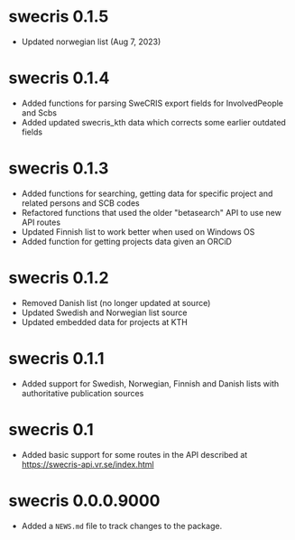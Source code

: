 # swecris 0.1.5

* Updated norwegian list (Aug 7, 2023)

# swecris 0.1.4

* Added functions for parsing SweCRIS export fields for InvolvedPeople and Scbs
* Added updated swecris_kth data which corrects some earlier outdated fields

# swecris 0.1.3

* Added functions for searching, getting data for specific project and related persons and SCB codes
* Refactored functions that used the older "betasearch" API to use new API routes
* Updated Finnish list to work better when used on Windows OS
* Added function for getting projects data given an ORCiD

# swecris 0.1.2

* Removed Danish list (no longer updated at source)
* Updated Swedish and Norwegian list source
* Updated embedded data for projects at KTH

# swecris 0.1.1

* Added support for Swedish, Norwegian, Finnish and Danish lists with authoritative publication sources


# swecris 0.1

* Added basic support for some routes in the API described at https://swecris-api.vr.se/index.html

# swecris 0.0.0.9000

* Added a `NEWS.md` file to track changes to the package.
